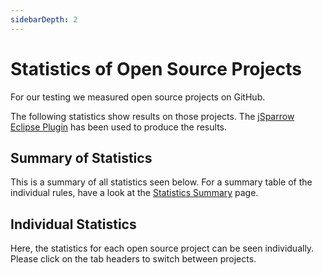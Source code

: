 ```yaml
---
sidebarDepth: 2
---
```


# Statistics of Open Source Projects

For our testing we measured open source projects on GitHub.

The following statistics show results on those projects.
The [jSparrow Eclipse Plugin](/eclipse/getting-started.html) has been used to produce the results.

<h2>Summary of Statistics</h2>

This is a summary of all statistics seen below. For a summary table of the individual rules, have a look at the [Statistics Summary](/statistics/statistics-summary.html) page. 

<StatisticsSummary />

<h2>Individual Statistics</h2>

Here, the statistics for each open source project can be seen individually. Please click on the tab headers to switch between projects. 

<open-source-statistics />
